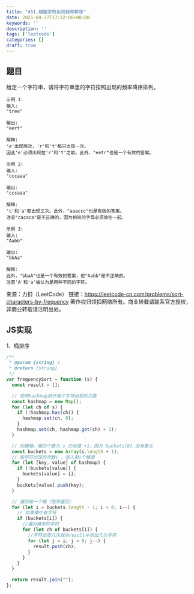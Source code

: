 ```yaml
---
title: "451.根据字符出现频率排序"
date: 2021-04-27T17:32:06+08:00
keywords: ''
description: ''
tags: ['leetcode']
categories: []
draft: true
---
```


## 题目

给定一个字符串，请将字符串里的字符按照出现的频率降序排列。

```
示例 1:
输入:
"tree"

输出:
"eert"

解释:
'e'出现两次，'r'和't'都只出现一次。
因此'e'必须出现在'r'和't'之前。此外，"eetr"也是一个有效的答案。

示例 2:
输入:
"cccaaa"

输出:
"cccaaa"

解释:
'c'和'a'都出现三次。此外，"aaaccc"也是有效的答案。
注意"cacaca"是不正确的，因为相同的字母必须放在一起。

示例 3:
输入:
"Aabb"

输出:
"bbAa"

解释:
此外，"bbaA"也是一个有效的答案，但"Aabb"是不正确的。
注意'A'和'a'被认为是两种不同的字符。
```

来源：力扣（LeetCode）
链接：https://leetcode-cn.com/problems/sort-characters-by-frequency
著作权归领扣网络所有。商业转载请联系官方授权，非商业转载请注明出处。


## JS实现

1、桶排序

```javascript
/**
 * @param {string} s
 * @return {string}
 */
var frequencySort = function (s) {
  const result = [];

  // 使用hashmap统计每个字符出现的次数
  const hashmap = new Map();
  for (let ch of s) {
    if (!hashmap.has(ch)) {
      hashmap.set(ch, 0);
    }
    hashmap.set(ch, hashmap.get(ch) + 1);
  }

  // 创建桶，桶的个数为 s 的长度 +1，因为 buckets[0] 没有意义
  const buckets = new Array(s.length + 1);
  // 按字符出现的次数i ，放入第i个桶里
  for (let [key, value] of hashmap) {
    if (!buckets[value]) {
      buckets[value] = [];
    }
    buckets[value].push(key);
  }

  // 遍历每一个桶（倒序遍历）
  for (let i = buckets.length - 1; i > 0; i--) {
    // 如果桶中有字符
    if (buckets[i]) {
      //遍历桶中的字符
      for (let ch of buckets[i]) {
        //字符出现几次就向result中添加几次字符
        for (let j = i; j > 0; j--) {
          result.push(ch);
        }
      }
    }
  }

  return result.join("");
};
```
